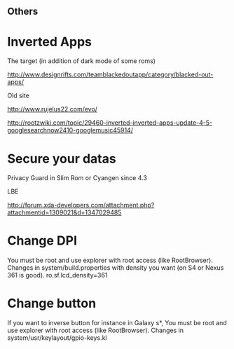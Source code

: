 Others
------

Inverted Apps
=============
The target (in addition of dark mode of some roms)

http://www.designrifts.com/teamblackedoutapp/category/blacked-out-apps/

Old site

http://www.rujelus22.com/evo/

http://rootzwiki.com/topic/29460-inverted-inverted-apps-update-4-5-googlesearchnow2410-googlemusic45914/


Secure your datas
=================

Privacy Guard in Slim Rom or Cyangen since 4.3

LBE

http://forum.xda-developers.com/attachment.php?attachmentid=1309021&d=1347029485


Change DPI
==========
You must be root and use explorer with root access (like RootBrowser).
Changes in system/build.properties with density you want (on S4 or Nexus 361 is good).
ro.sf.lcd_density=361


Change button
=============
If you want to inverse button for instance in Galaxy s*, 
You must be root and use explorer with root access (like RootBrowser).
Changes in system/usr/keylayout/gpio-keys.kl
